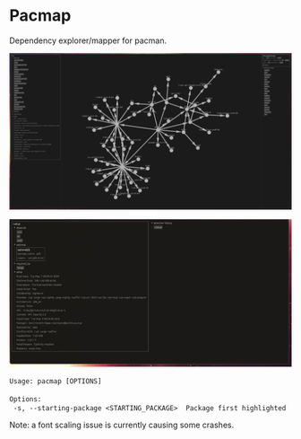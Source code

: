 # Pacmap

Dependency explorer/mapper for pacman.

![](resources/pacmap_graph.png)

![](resources/pacmap.gif)

 ```
Usage: pacmap [OPTIONS]

Options:
  -s, --starting-package <STARTING_PACKAGE>  Package first highlighted
```

Note: a font scaling issue is currently causing some crashes.
